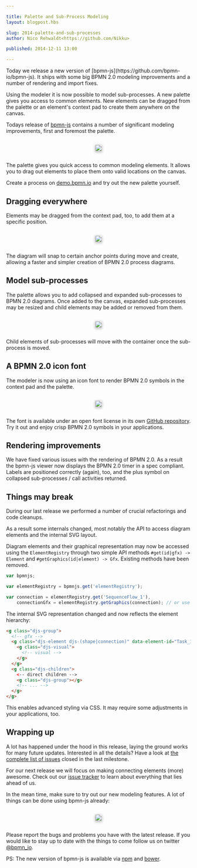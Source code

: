 ```yaml
---

title: Palette and Sub-Process Modeling
layout: blogpost.hbs

slug: 2014-palette-and-sub-processes
author: Nico Rehwaldt<https://github.com/Nikku>

published: 2014-12-11 13:00

---
```


<p class="introduction">
  Today we release a new version of [bpmn-js](https://github.com/bpmn-io/bpmn-js). It ships with some big BPMN 2.0 modeling improvements and a number of rendering and import fixes.

  Using the modeler it is now possible to model sub-processes.
  A new palette gives you access to common elements. New elements can be dragged from the palette or an element's context pad to create them anywhere on the canvas.
</p>

<!-- continue -->


Todays release of [bpmn-js](https://github.com/bpmn-io/bpmn-js) contains a number of significant modeling improvements, first and foremost the palette.

<div style="margin: 30px 0; text-align: center">
  <a href="http://demo.bpmn.io/new">
    <img style="box-shadow: 0px 2px 6px 2px #C2C2C2; max-width: 100%"
         src="{{ assets }}/attachments/blog/2014/008-palette.gif">
  </a>
</div>

The palette gives you quick access to common modeling elements. It allows you to drag out elements to place them onto valid locations on the canvas.

Create a process on [demo.bpmn.io](http://demo.bpmn.io/new) and try out the new palette yourself.


## Dragging everywhere

Elements may be dragged from the context pad, too, to add them at a specific position.

<div style="margin: 30px 0; text-align: center">
  <img style="box-shadow: 0px 2px 6px 2px #C2C2C2; max-width: 100%"
       src="{{ assets }}/attachments/blog/2014/008-drag-from-context-pad.gif">
</div>

The diagram will snap to certain anchor points during move and create, allowing a faster and simpler creation of BPMN 2.0 process diagrams.


## Model sub-processes

The palette allows you to add collapsed and expanded sub-processes to BPMN 2.0 diagrams.
Once added to the canvas, expanded sub-processes may be resized and child elements may be added or removed from them.

<div style="margin: 30px 0; text-align: center">
  <img style="box-shadow: 0px 2px 6px 2px #C2C2C2; max-width: 100%"
       src="{{ assets }}/attachments/blog/2014/008-sub-processes.gif">
</div>

Child elements of sub-processes will move with the container once the sub-process is moved.


## A BPMN 2.0 icon font

The modeler is now using an icon font to render BPMN 2.0 symbols in the context pad and the palette.

<div style="margin: 30px 0; text-align: center">
  <img style="box-shadow: 0px 2px 6px 2px #C2C2C2; max-width: 100%"
       src="{{ assets }}/attachments/blog/2014/008-font.png">
</div>

The font is available under an open font license in its own [GitHub repository](https://github.com/bpmn-io/bpmn-font).
Try it out and enjoy crisp BPMN 2.0 symbols in your applications.


## Rendering improvements

We have fixed various issues with the rendering of BPMN 2.0. As a result the bpmn-js viewer now displays the BPMN 2.0 timer in a spec compliant. Labels are positioned correctly (again), too, and the plus symbol on collapsed sub-processes / call activities returned.


## Things may break

During our last release we performed a number of crucial refactorings and code cleanups.

As a result some internals changed, most notably the API to access diagram elements and the internal SVG layout.

Diagram elements and their graphical representation may now be accessed using the `ElementRegistry` through two simple API methods `#get(id|gfx) -> Element` and `#getGraphics(id|element) -> Gfx`. Existing methods have been removed.

```javascript
var bpmnjs;

var elementRegistry = bpmnjs.get('elementRegistry');

var connection = elementRegistry.get('SequenceFlow_1'),
    connectionGfx = elementRegistry.getGraphics(connection); // or use the elements id
```

The internal SVG representation changed and now reflects the element hierarchy:

```html
<g class="djs-group">
  <!-- gfx -->
  <g class="djs-element djs-(shape|connection)" data-element-id="Task_1">
    <g class="djs-visual">
      <!-- visual -->
    </g>
  </g>
  <g class="djs-children">
    <-- direct children -->
    <g class="djs-group"></g>
    <!-- ... -->
  </g>
</g>
```

This enables advanced styling via CSS. It may require some adjustments in your applications, too.


## Wrapping up

A lot has happened under the hood in this release, laying the ground works for many future updates.
Interested in all the details? Have a look at [the complete list of issues](https://github.com/bpmn-io/bpmn-js/issues?q=milestone%3A%22007+-+Modeling+from+Palette%22) closed in the last milestone.

For our next release we will focus on making connecting elements (more) awesome. Check out our [issue tracker](https://github.com/bpmn-io/bpmn-js/issues) to learn about everything that lies ahead of us.

In the mean time, make sure to try out our new modeling features. A lot of things can be done using bpmn-js already:

<div style="margin: 30px 0; text-align: center">
  <a href="http://demo.bpmn.io/new">
    <img style="box-shadow: 0px 2px 6px 2px #C2C2C2; max-width: 100%"
         src="{{ assets }}/attachments/blog/2014/008-modeled.gif">
  </a>
</div>

Please report the bugs and problems you have with the latest release. If you would like to stay up to date with the things to come follow us on twitter [@bpmn_io](https://twitter.com/bpmn_io).


PS: The new version of bpmn-js is available via [npm](http://npmjs.org/bpmn-js) and [bower](https://github.com/bpmn-io/bower-bpmn-js).

